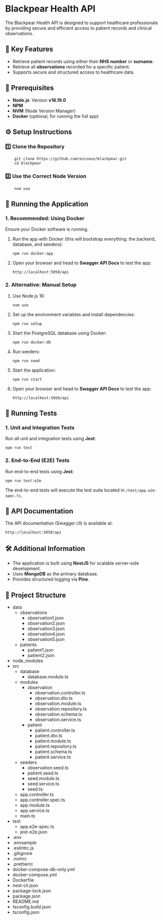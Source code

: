 Blackpear Health API
====================

The Blackpear Health API is designed to support healthcare professionals by providing secure and efficient access to patient records and clinical observations.

📌 Key Features
---------------

*   Retrieve patient records using either their **NHS number** or **surname**.
*   Retrieve all **observations** recorded for a specific patient.
*   Supports secure and structured access to healthcare data.

📌 Prerequisites
----------------

*   **Node.js**: Version **v18.19.0**
*   **NPM**
*   **NVM** (Node Version Manager)
*   **Docker** (optional, for running the full app)

⚙️ Setup Instructions
---------------------

### 1️⃣ Clone the Repository

        git clone https://github.com/oniseun/blackpear.git
        cd blackpear

### 2️⃣ Use the Correct Node Version

        nvm use

🚀 Running the Application
--------------------------

### 1\. Recommended: Using Docker

Ensure your Docker software is running.

1.  Run the app with Docker (this will bootstrap everything: the backend, database, and seeders):
    
        npm run docker:app
    
2.  Open your browser and head to **Swagger API Docs** to test the app: 

        http://localhost:5050/api

### 2\. Alternative: Manual Setup

1.  Use Node.js 16:
    
        nvm use
    
2.  Set up the environment variables and install dependencies:
    
        npm run setup
    
3.  Start the PostgreSQL database using Docker:
    
        npm run docker:db

4.  Run seeders:
    
        npm run seed
    
5.  Start the application:
    
        npm run start
    
6.  Open your browser and head to **Swagger API Docs** to test the app: 

        http://localhost:5050/api

🧪 Running Tests
----------------

### 1\. Unit and Integration Tests

Run all unit and integration tests using **Jest**:

    npm run test

### 2\. End-to-End (E2E) Tests

Run end-to-end tests using **Jest**:

    npm run test:e2e

The end-to-end tests will execute the test suite located in `/test/app.e2e-spec.ts`.

📜 API Documentation
--------------------

The API documentation (Swagger UI) is available at:

    http://localhost:5050/api


🛠 Additional Information
-------------------------

*   The application is built using **NestJS** for scalable server-side development.
*   Uses **MongoDB** as the primary database.
*   Provides structured logging via **Pino**.

📁 Project Structure
--------------------


*   data
    *   observations
        *   observation1.json
        *   observation2.json
        *   observation3.json
        *   observation4.json
        *   observation5.json
    *   patients
        *   patient1.json
        *   patient2.json
*   node\_modules
*   src
    *   database
        *   database.module.ts
    *   modules
        *   observation
            *   observation.controller.ts
            *   observation.dto.ts
            *   observation.module.ts
            *   observation.repository.ts
            *   observation.schema.ts
            *   observation.service.ts
        *   patient
            *   patient.controller.ts
            *   patient.dto.ts
            *   patient.module.ts
            *   patient.repository.ts
            *   patient.schema.ts
            *   patient.service.ts
    *   seeders
        *   observation.seed.ts
        *   patient.seed.ts
        *   seed.module.ts
        *   seed.service.ts
        *   seed.ts
    *   app.controller.ts
    *   app.controller.spec.ts
    *   app.module.ts
    *   app.service.ts
    *   main.ts
*   test
    *   app.e2e-spec.ts
    *   jest-e2e.json
*   .env
*   .envsample
*   .eslintrc.js
*   .gitignore
*   .nvmrc
*   .prettierrc
*   docker-compose-db-only.yml
*   docker-compose.yml
*   Dockerfile
*   nest-cli.json
*   package-lock.json
*   package.json
*   README.md
*   tsconfig.build.json
*   tsconfig.json